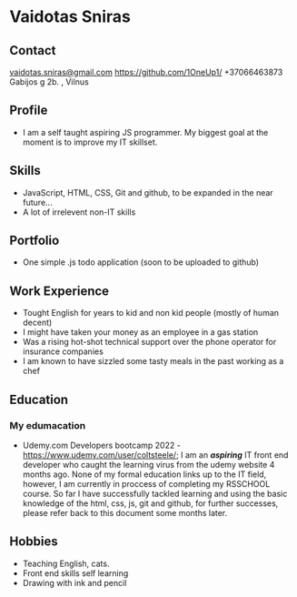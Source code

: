 # Vaidotas Sniras 
## Contact

vaidotas.sniras@gmail.com 
https://github.com/1OneUp1/
+37066463873
Gabijos g 2b. , Vilnus

## Pr**of**ile

- I am a self taught aspiring JS programmer. My biggest goal at the moment is to improve my IT skillset. 


## Skills

- JavaScript, HTML, CSS, Git and github, to be expanded in the near future...
- A lot of irrelevent non-IT skills

## Portfolio

- One simple .js todo application (soon to be uploaded to github)

## Work Experience

- Tought English for years to kid and non kid people (mostly of human decent)
- I might have taken your money as an employee in a gas station
- Was a rising hot-shot technical support over the phone operator for insurance companies
- I am known to have sizzled some tasty meals in the past working as a chef

## Education

### My edumacation

- Udemy.com Developers bootcamp 2022 - https://www.udemy.com/user/coltsteele/;
I am an **_aspiring_** IT front end developer who caught the learning virus from the udemy website 4 months ago. None of my formal education links up to the IT field, however, I am currently in proccess of completing my RSSCHOOL course. So far I have successfully tackled learning and using the basic knowledge of the html, css, js, git and github, for further successes, please refer back to this document some months later. 

## Hobbies

- Teaching English, cats.
- Front end skills self learning
- Drawing with ink and pencil